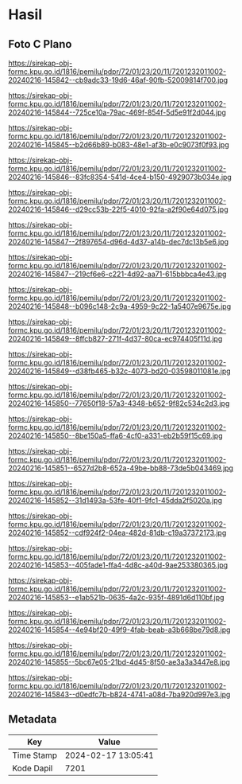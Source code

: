 # Hasil

## Foto C Plano

https://sirekap-obj-formc.kpu.go.id/1816/pemilu/pdpr/72/01/23/20/11/7201232011002-20240216-145842--cb9adc33-19d6-46af-90fb-52009814f700.jpg

https://sirekap-obj-formc.kpu.go.id/1816/pemilu/pdpr/72/01/23/20/11/7201232011002-20240216-145844--725ce10a-79ac-469f-854f-5d5e91f2d044.jpg

https://sirekap-obj-formc.kpu.go.id/1816/pemilu/pdpr/72/01/23/20/11/7201232011002-20240216-145845--b2d66b89-b083-48e1-af3b-e0c9073f0f93.jpg

https://sirekap-obj-formc.kpu.go.id/1816/pemilu/pdpr/72/01/23/20/11/7201232011002-20240216-145846--83fc8354-541d-4ce4-b150-4929073b034e.jpg

https://sirekap-obj-formc.kpu.go.id/1816/pemilu/pdpr/72/01/23/20/11/7201232011002-20240216-145846--d29cc53b-22f5-4010-92fa-a2f90e64d075.jpg

https://sirekap-obj-formc.kpu.go.id/1816/pemilu/pdpr/72/01/23/20/11/7201232011002-20240216-145847--2f897654-d96d-4d37-a14b-dec7dc13b5e6.jpg

https://sirekap-obj-formc.kpu.go.id/1816/pemilu/pdpr/72/01/23/20/11/7201232011002-20240216-145847--219cf6e6-c221-4d92-aa71-615bbbca4e43.jpg

https://sirekap-obj-formc.kpu.go.id/1816/pemilu/pdpr/72/01/23/20/11/7201232011002-20240216-145848--b096c148-2c9a-4959-9c22-1a5407e9675e.jpg

https://sirekap-obj-formc.kpu.go.id/1816/pemilu/pdpr/72/01/23/20/11/7201232011002-20240216-145849--8ffcb827-271f-4d37-80ca-ec974405f11d.jpg

https://sirekap-obj-formc.kpu.go.id/1816/pemilu/pdpr/72/01/23/20/11/7201232011002-20240216-145849--d38fb465-b32c-4073-bd20-03598011081e.jpg

https://sirekap-obj-formc.kpu.go.id/1816/pemilu/pdpr/72/01/23/20/11/7201232011002-20240216-145850--77650f18-57a3-4348-b652-9f82c534c2d3.jpg

https://sirekap-obj-formc.kpu.go.id/1816/pemilu/pdpr/72/01/23/20/11/7201232011002-20240216-145850--8be150a5-ffa6-4cf0-a331-eb2b59f15c69.jpg

https://sirekap-obj-formc.kpu.go.id/1816/pemilu/pdpr/72/01/23/20/11/7201232011002-20240216-145851--6527d2b8-652a-49be-bb88-73de5b043469.jpg

https://sirekap-obj-formc.kpu.go.id/1816/pemilu/pdpr/72/01/23/20/11/7201232011002-20240216-145852--31d1493a-53fe-40f1-9fc1-45dda2f5020a.jpg

https://sirekap-obj-formc.kpu.go.id/1816/pemilu/pdpr/72/01/23/20/11/7201232011002-20240216-145852--cdf924f2-04ea-482d-81db-c19a37372173.jpg

https://sirekap-obj-formc.kpu.go.id/1816/pemilu/pdpr/72/01/23/20/11/7201232011002-20240216-145853--405fade1-ffa4-4d8c-a40d-9ae253380365.jpg

https://sirekap-obj-formc.kpu.go.id/1816/pemilu/pdpr/72/01/23/20/11/7201232011002-20240216-145853--e1ab521b-0635-4a2c-935f-4891d6d110bf.jpg

https://sirekap-obj-formc.kpu.go.id/1816/pemilu/pdpr/72/01/23/20/11/7201232011002-20240216-145854--4e94bf20-49f9-4fab-beab-a3b668be79d8.jpg

https://sirekap-obj-formc.kpu.go.id/1816/pemilu/pdpr/72/01/23/20/11/7201232011002-20240216-145855--5bc67e05-21bd-4d45-8f50-ae3a3a3447e8.jpg

https://sirekap-obj-formc.kpu.go.id/1816/pemilu/pdpr/72/01/23/20/11/7201232011002-20240216-145843--d0edfc7b-b824-4741-a08d-7ba920d997e3.jpg


## Metadata

| Key        | Value               |
| ---------- | ------------------- |
| Time Stamp | 2024-02-17 13:05:41 |
| Kode Dapil | 7201                |



